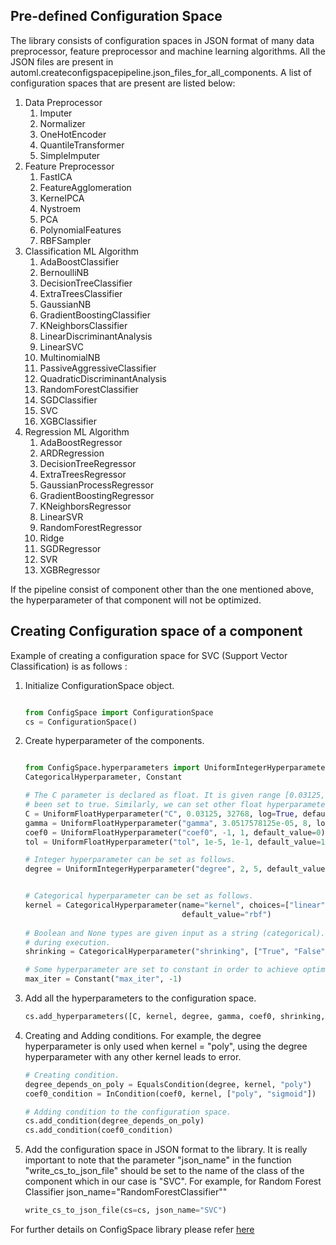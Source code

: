 




Pre-defined Configuration Space
-------------------------------

The library consists of configuration spaces in JSON format of many data preprocessor, feature preprocessor and machine 
learning algorithms. All the JSON files are present in automl.createconfigspacepipeline.json_files_for_all_components.
A list of configuration spaces that are present are listed below:
1. Data Preprocessor
    1. Imputer
    2. Normalizer
    3. OneHotEncoder
    4. QuantileTransformer
    5. SimpleImputer
2. Feature Preprocessor
    1. FastICA
    2. FeatureAgglomeration
    3. KernelPCA
    4. Nystroem
    5. PCA
    6. PolynomialFeatures
    7. RBFSampler
3. Classification ML Algorithm
    1. AdaBoostClassifier
    2. BernoulliNB
    3. DecisionTreeClassifier
    4. ExtraTreesClassifier
    5. GaussianNB
    6. GradientBoostingClassifier
    7. KNeighborsClassifier
    8. LinearDiscriminantAnalysis
    9. LinearSVC
    10. MultinomialNB
    11. PassiveAggressiveClassifier
    12. QuadraticDiscriminantAnalysis
    13. RandomForestClassifier
    14. SGDClassifier
    15. SVC
    16. XGBClassifier
4. Regression ML Algorithm
    1. AdaBoostRegressor
    2. ARDRegression
    3. DecisionTreeRegressor
    4. ExtraTreesRegressor
    5. GaussianProcessRegressor
    6. GradientBoostingRegressor
    7. KNeighborsRegressor
    8. LinearSVR
    9. RandomForestRegressor
    10. Ridge
    11. SGDRegressor
    12. SVR
    13. XGBRegressor
    
If the pipeline consist of component other than the one mentioned above, the hyperparameter of that component will not
be optimized.

Creating Configuration space of a component
-------------------------------------------

Example of creating a configuration space for SVC (Support Vector Classification) is as follows : 
1. Initialize ConfigurationSpace object.

    ```python
    
    from ConfigSpace import ConfigurationSpace
    cs = ConfigurationSpace()
 
    ```

2. Create hyperparameter of the components.
    
    ```python
    
    from ConfigSpace.hyperparameters import UniformIntegerHyperparameter,UniformFloatHyperparameter, \
    CategoricalHyperparameter, Constant
    
    # The C parameter is declared as float. It is given range [0.03125, 32768] and a default value of 1.0. Log scale has
    # been set to true. Similarly, we can set other float hyperparameter as well.
    C = UniformFloatHyperparameter("C", 0.03125, 32768, log=True, default_value=1.0)
    gamma = UniformFloatHyperparameter("gamma", 3.0517578125e-05, 8, log=True, default_value=0.1)
    coef0 = UniformFloatHyperparameter("coef0", -1, 1, default_value=0)
    tol = UniformFloatHyperparameter("tol", 1e-5, 1e-1, default_value=1e-3, log=True)
 
    # Integer hyperparameter can be set as follows.
    degree = UniformIntegerHyperparameter("degree", 2, 5, default_value=3)
    

    # Categorical hyperparameter can be set as follows.
    kernel = CategoricalHyperparameter(name="kernel", choices=["linear", "rbf", "poly", "sigmoid"], 
                                       default_value="rbf")
                                    
    # Boolean and None types are given input as a string (categorical). The library converts it to the original form
    # during execution.
    shrinking = CategoricalHyperparameter("shrinking", ["True", "False"], default_value="True")
    
    # Some hyperparameter are set to constant in order to achieve optimal solution.
    max_iter = Constant("max_iter", -1)
    ```
    
3. Add all the hyperparameters to the configuration space.

    ```python
    cs.add_hyperparameters([C, kernel, degree, gamma, coef0, shrinking, tol, max_iter])
    ```
    
4. Creating and Adding conditions. For example, the degree hyperparameter is only used when kernel = "poly", using the 
degree hyperparameter with any other kernel leads to error.

    ```python   
    # Creating condition.
    degree_depends_on_poly = EqualsCondition(degree, kernel, "poly")
    coef0_condition = InCondition(coef0, kernel, ["poly", "sigmoid"])
    
    # Adding condition to the configuration space.
    cs.add_condition(degree_depends_on_poly)
    cs.add_condition(coef0_condition)    
    ```
    
5. Add the configuration space in JSON format to the library. It is really important to note that the parameter 
"json_name" in the function "write_cs_to_json_file" should be set to the name of the class of the component which in our
case is "SVC". For example, for Random Forest Classifier json_name="RandomForestClassifier""

    ```python
    write_cs_to_json_file(cs=cs, json_name="SVC")
    ```    

For further details on ConfigSpace library please refer [here](https://github.com/automl/ConfigSpace)


